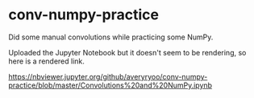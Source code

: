 # conv-numpy-practice
Did some manual convolutions while practicing some NumPy.

Uploaded the Jupyter Notebook but it doesn't seem to be rendering, so here is a rendered link.

https://nbviewer.jupyter.org/github/averyryoo/conv-numpy-practice/blob/master/Convolutions%20and%20NumPy.ipynb
